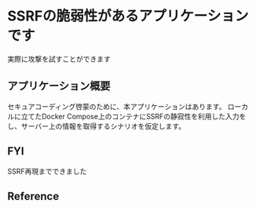 # SSRFの脆弱性があるアプリケーションです

実際に攻撃を試すことができます


## アプリケーション概要

セキュアコーディング啓蒙のために、本アプリケーションはあります。
ローカルに立てたDocker Compose上のコンテナにSSRFの静寂性を利用した入力をし、サーバー上の情報を取得するシナリオを仮定します。

## FYI

SSRF再現までできました

## Reference
